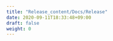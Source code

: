 ```yaml
---
title: "Release_content/Docs/Release"
date: 2020-09-11T18:33:48+09:00
draft: false
weight: 0
---
```


